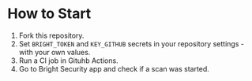 # How to Start

1. Fork this repository.
2. Set `BRIGHT_TOKEN` and `KEY_GITHUB` secrets in your repository settings - with your own values.
3. Run a CI job in Gituhb Actions.
4. Go to Bright Security app and check if a scan was started.
